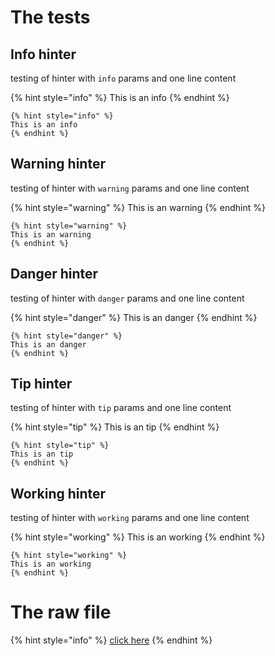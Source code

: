 # The tests

## Info hinter

testing of hinter with `info` params and one line content

{% hint style="info" %}
This is an info
{% endhint %}


```text
{% hint style="info" %}
This is an info
{% endhint %}
```

## Warning hinter

testing of hinter with `warning` params and one line content

{% hint style="warning" %}
This is an warning
{% endhint %}


```text
{% hint style="warning" %}
This is an warning
{% endhint %}
```

## Danger hinter

testing of hinter with `danger` params and one line content

{% hint style="danger" %}
This is an danger
{% endhint %}


```text
{% hint style="danger" %}
This is an danger
{% endhint %}
```


## Tip hinter

testing of hinter with `tip` params and one line content

{% hint style="tip" %}
This is an tip
{% endhint %}


```text
{% hint style="tip" %}
This is an tip
{% endhint %}
```

## Working hinter

testing of hinter with `working` params and one line content

{% hint style="working" %}
This is an working
{% endhint %}


```text
{% hint style="working" %}
This is an working
{% endhint %}
```

# The raw file

{% hint style="info" %}
[click here](https://raw.githubusercontent.com/figment-networks/datahub-learn/master/figment-learn/new-pathways/__tests__/one-line-hinter.md)
{% endhint %}
